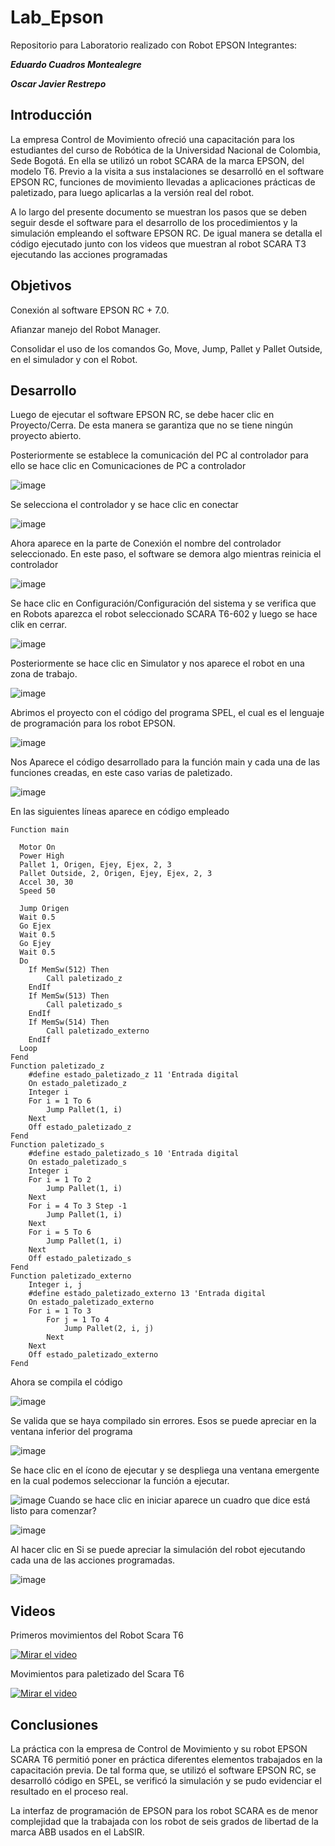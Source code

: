 # Lab_Epson
Repositorio para Laboratorio realizado con Robot EPSON
Integrantes:

***Eduardo Cuadros Montealegre***

***Oscar Javier Restrepo***


## Introducción
La empresa Control de Movimiento ofreció una capacitación para los estudiantes del curso de Robótica de la Universidad Nacional de Colombia, Sede Bogotá. En ella se utilizó un robot SCARA de la marca EPSON, del modelo T6. Previo a la visita a sus instalaciones se desarrolló en el software EPSON RC, funciones de movimiento llevadas a aplicaciones prácticas de paletizado, para luego aplicarlas a la versión real del robot.

A lo largo del presente documento se muestran los pasos que se deben seguir desde el software para el desarrollo de los procedimientos y la simulación empleando el software EPSON RC. De igual manera se detalla el código ejecutado junto con los videos que muestran al robot SCARA T3 ejecutando las acciones programadas
## Objetivos
Conexión al software EPSON RC + 7.0.

Afianzar manejo del Robot Manager.

Consolidar el uso de los comandos Go, Move, Jump, Pallet y Pallet Outside, en el simulador y con el Robot.
## Desarrollo
Luego de ejecutar el software EPSON RC, se debe hacer clic en Proyecto/Cerra. De esta manera se garantiza que no se tiene ningún proyecto abierto.

Posteriormente se establece la comunicación del PC al controlador para ello se hace clic en Comunicaciones de PC a controlador

![image](images/Epson_1.png)

Se selecciona el controlador y se hace clic en conectar

![image](images/Epson_2.png)

Ahora aparece en la parte de Conexión el nombre del controlador seleccionado. En este paso, el software se demora algo mientras reinicia el controlador

![image](images/Epson_3.png)

Se hace clic en Configuración/Configuración del sistema y se verifica que en Robots aparezca el robot seleccionado SCARA T6-602 y luego se hace clik en cerrar.

![image](images/Epson_4.png)

Posteriormente se hace clic en Simulator y nos aparece el robot en una zona de trabajo.

![image](images/Epson_5.png)

Abrimos el proyecto con el código del programa SPEL, el cual es el lenguaje de programación para los robot EPSON.

![image](images/Epson_6.png)

Nos Aparece el código desarrollado para la función main y cada una de las funciones creadas, en este caso varias de paletizado.

![image](images/Epson_7.png)

En las siguientes líneas aparece en código empleado
```
Function main

  Motor On
  Power High
  Pallet 1, Origen, Ejey, Ejex, 2, 3
  Pallet Outside, 2, Origen, Ejey, Ejex, 2, 3
  Accel 30, 30
  Speed 50
  
  Jump Origen
  Wait 0.5
  Go Ejex
  Wait 0.5
  Go Ejey
  Wait 0.5
  Do
  	If MemSw(512) Then
  		Call paletizado_z
  	EndIf
  	If MemSw(513) Then
  		Call paletizado_s
  	EndIf
  	If MemSw(514) Then
  		Call paletizado_externo
  	EndIf
  Loop
Fend
Function paletizado_z
	#define estado_paletizado_z 11 'Entrada digital
	On estado_paletizado_z
	Integer i
	For i = 1 To 6
		Jump Pallet(1, i)
	Next
	Off estado_paletizado_z
Fend
Function paletizado_s
	#define estado_paletizado_s 10 'Entrada digital
	On estado_paletizado_s
	Integer i	
	For i = 1 To 2
		Jump Pallet(1, i)
	Next
	For i = 4 To 3 Step -1
		Jump Pallet(1, i)
	Next
	For i = 5 To 6
		Jump Pallet(1, i)
	Next
	Off estado_paletizado_s
Fend
Function paletizado_externo
	Integer i, j
	#define estado_paletizado_externo 13 'Entrada digital
	On estado_paletizado_externo
	For i = 1 To 3
		For j = 1 To 4
			Jump Pallet(2, i, j)
		Next
	Next
	Off estado_paletizado_externo
Fend
```

Ahora se compila el código

![image](images/Epson_8.png)

Se valida que se haya compilado sin errores. Esos se puede apreciar en la ventana inferior del programa

![image](images/Epson_9.png)

Se hace clic en el ícono de ejecutar y se despliega una ventana emergente en la cual podemos seleccionar la función a ejecutar. 

![image](images/Epson_10.png)
Cuando se hace clic en iniciar aparece un cuadro que dice está listo para comenzar?

![image](images/Epson_11.png)

Al hacer clic en Si se puede apreciar la simulación del robot ejecutando cada una de las acciones programadas.

![image](images/Epson_12.png)


## Videos
Primeros movimientos del Robot Scara T6

[![Mirar el video](images/Video_1.png)](https://youtube.com/shorts/D-2qUfs76IA)

Movimientos para paletizado  del Scara T6

[![Mirar el video](images/Video_3.png)](https://youtube.com/shorts/M-C3dDOEr-M)


## Conclusiones
La práctica con la empresa de Control de Movimiento y su robot EPSON SCARA T6 permitió poner en práctica diferentes elementos trabajados en la capacitación previa. De tal forma que, se utilizó el software EPSON RC, se desarrolló código en SPEL, se verificó la simulación y se pudo evidenciar el resultado en el proceso real.

La interfaz de programación de EPSON para los robot SCARA es de menor complejidad que la trabajada con los robot de seis grados de libertad de la marca ABB usados en el LabSIR.
